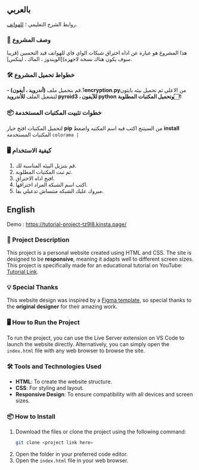 ## بالعربي

روابط الشرح التعليمي ؛ [للهواتف](https://youtube.com).

### 📄 وصف المشروع
هذا المشروع هو عبارة عن اداه اختراق شبكات الواي فاي للهواتف قيد التحسين (قريبا سوف يكون هناك نسخة لاجهزه)[الويندوز ، الماك ، لينكس].

### 🛠️ خطواط تحميل المشروع
**- (أندرويد ، أيفون)**
1.قم بتحميل ملف**encryption.py**من الاعلي 
ثم تحميل بيئه بايثون لتشغيل الملف **للأندرويد pyroid3 ، للآيفون python**
**وتحميل المكتبات المطلوبة👇🏻**

### 📦 خطوات تثبيت المكتبات المستخدمة
لتحميل المكتبات افتح خيار **pip** من السيتنج اكتب فيه اسم المكتبه واضغط **install**
المكتبات المستخدمة `colorama | `

### 🖥️ كيفية الاستخدام
1. قم بتنزيل البيئه المناسبة لك.
2. ثم ثبت المكتبات المطلوبة.
3. افتح اداه الاختراق.
4. اكتب اسم الشبكة المراد اختراقها.
5. مبروك عليك الشبكه متنساش تدعيلي بقا.
   
## English

Demo : 
https://tutorial-project-tz9l8.kinsta.page/

### 📄 Project Description
This project is a personal website created using HTML and CSS. The site is designed to be **responsive**, meaning it adapts well to different screen sizes. <br>
This project is specifically made for an educational tutorial on YouTube: [Tutorial Link](https://youtu.be/VzAxCThj_5k?si=4WwLBuOnbGhgAQ2q).

### 💡 Special Thanks
This website design was inspired by a [Figma template](https://www.figma.com/community/file/1175755450846438274/portfolio-website-design), so special thanks to the **original designer** for their amazing work.

### 🖥️ How to Run the Project
To run the project, you can use the Live Server extension on VS Code to launch the website directly.
Alternatively, you can simply open the `index.html` file with any web browser to browse the site.

### 🛠️ Tools and Technologies Used
- **HTML**: To create the website structure.
- **CSS**: For styling and layout.
- **Responsive Design**: To ensure compatibility with all devices and screen sizes.

### 📦 How to Install
1. Download the files or clone the project using the following command:
   ```bash
   git clone <project link here>

2. Open the folder in your preferred code editor.
3. Open the `index.html` file in your web browser.
